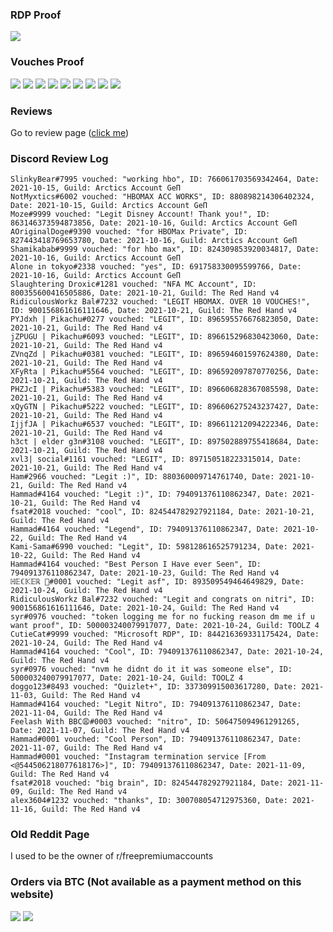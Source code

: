 ### RDP Proof
![](https://cdn.upload.systems/uploads/PQcQStfF.jpg)
### Vouches Proof
![](https://cdn.upload.systems/uploads/MwomhZqT.png)
![](https://cdn.upload.systems/uploads/OMlXaFTj.png)
![](https://cdn.upload.systems/uploads/HvpKANSG.png)
![](https://cdn.upload.systems/uploads/lUpUQUNx.png)
![](https://cdn.upload.systems/uploads/UEoatLOg.png)
![](https://cdn.upload.systems/uploads/Uifbfhwt.png)
![](https://cdn.upload.systems/uploads/aNnRiqLv.png)
![](https://cdn.upload.systems/uploads/ELBrvXcT.png)
![](https://cdn.upload.systems/uploads/YOkm9oQI.png)
### Reviews
Go to review page ([click me](https://raz.sellpass.io/reviews))
### Discord Review Log
```
SlinkyBear#7995 vouched: "working hbo", ID: 766061703569342464, Date: 2021-10-15, Guild: Arctics Account GeП
NotMyxtics#6002 vouched: "HBOMAX ACC WORKS", ID: 880898214306402324, Date: 2021-10-15, Guild: Arctics Account GeП
Moze#9999 vouched: "Legit Disney Account! Thank you!", ID: 863146373594873856, Date: 2021-10-16, Guild: Arctics Account GeП
AOriginalDoge#9390 vouched: "for HBOMax Private", ID: 827443418769653780, Date: 2021-10-16, Guild: Arctics Account GeП
Shamikabab#9999 vouched: "for hbo max", ID: 824309853920034817, Date: 2021-10-16, Guild: Arctics Account GeП
Alone in tokyo#2338 vouched: "yes", ID: 691758330095599766, Date: 2021-10-16, Guild: Arctics Account GeП
Slaughtering Droxic#1281 vouched: "NFA MC Account", ID: 800355600416505886, Date: 2021-10-21, Guild: The Red Hand v4
RidiculousWorkz Bal#7232 vouched: "LEGIT HBOMAX. OVER 10 VOUCHES!", ID: 900156861616111646, Date: 2021-10-21, Guild: The Red Hand v4
PYJdxh | Pikachu#0277 vouched: "LEGIT", ID: 896595576676823050, Date: 2021-10-21, Guild: The Red Hand v4
jZPUGU | Pikachu#6093 vouched: "LEGIT", ID: 896615296830423060, Date: 2021-10-21, Guild: The Red Hand v4
ZVnqZd | Pikachu#0381 vouched: "LEGIT", ID: 896594601597624380, Date: 2021-10-21, Guild: The Red Hand v4
XFyRta | Pikachu#5564 vouched: "LEGIT", ID: 896592097870770256, Date: 2021-10-21, Guild: The Red Hand v4
PHZJcI | Pikachu#5383 vouched: "LEGIT", ID: 896606828367085598, Date: 2021-10-21, Guild: The Red Hand v4
xQyGTN | Pikachu#5222 vouched: "LEGIT", ID: 896606275243237427, Date: 2021-10-21, Guild: The Red Hand v4
IjjfJA | Pikachu#6537 vouched: "LEGIT", ID: 896611212094222346, Date: 2021-10-21, Guild: The Red Hand v4
h3ct | elder g3n#3108 vouched: "LEGIT", ID: 897502889755418684, Date: 2021-10-21, Guild: The Red Hand v4
xvl3| social#1161 vouched: "LEGIT", ID: 897150518223315014, Date: 2021-10-21, Guild: The Red Hand v4
Ham#2966 vouched: "Legit :)", ID: 880360009714761740, Date: 2021-10-21, Guild: The Red Hand v4
Hammad#4164 vouched: "Legit :)", ID: 794091376110862347, Date: 2021-10-21, Guild: The Red Hand v4
fsat#2018 vouched: "cool", ID: 824544782927921184, Date: 2021-10-21, Guild: The Red Hand v4
Hammad#4164 vouched: "Legend", ID: 794091376110862347, Date: 2021-10-22, Guild: The Red Hand v4
Kami-Sama#6990 vouched: "Legit", ID: 598128616525791234, Date: 2021-10-22, Guild: The Red Hand v4
Hammad#4164 vouched: "Best Person I Have ever Seen", ID: 794091376110862347, Date: 2021-10-23, Guild: The Red Hand v4
ℍ𝔼ℂ𝕂𝔼ℝ 🎃#0001 vouched: "Legit asf", ID: 893509549464649829, Date: 2021-10-24, Guild: The Red Hand v4
RidiculousWorkz Bal#7232 vouched: "Legit and congrats on nitri", ID: 900156861616111646, Date: 2021-10-24, Guild: The Red Hand v4
syr#0976 vouched: "token logging me for no fucking reason dm me if u want proof", ID: 500003240079917077, Date: 2021-10-24, Guild: TOOLZ 4
CutieCat#9999 vouched: "Microsoft RDP", ID: 844216369331175424, Date: 2021-10-24, Guild: The Red Hand v4
Hammad#4164 vouched: "Cool", ID: 794091376110862347, Date: 2021-10-24, Guild: The Red Hand v4
syr#0976 vouched: "nvm he didnt do it it was someone else", ID: 500003240079917077, Date: 2021-10-24, Guild: TOOLZ 4
doggo123#8493 vouched: "Quizlet+", ID: 337309915003617280, Date: 2021-11-03, Guild: The Red Hand v4
Hammad#4164 vouched: "Legit Nitro", ID: 794091376110862347, Date: 2021-11-04, Guild: The Red Hand v4
Feelash With BBC😩#0003 vouched: "nitro", ID: 506475094961291265, Date: 2021-11-07, Guild: The Red Hand v4
Hammad#0001 vouched: "Cool Person", ID: 794091376110862347, Date: 2021-11-07, Guild: The Red Hand v4
Hammad#0001 vouched: "Instagram termination service [From <@544506218077618176>]", ID: 794091376110862347, Date: 2021-11-09, Guild: The Red Hand v4
fsat#2018 vouched: "big brain", ID: 824544782927921184, Date: 2021-11-09, Guild: The Red Hand v4
alex3604#1232 vouched: "thanks", ID: 300708054712975360, Date: 2021-11-16, Guild: The Red Hand v4
```
### Old Reddit Page
I used to be the owner of r/freepremiumaccounts
### Orders via BTC (Not available as a payment method on this website)
![](https://i.imgur.com/fwZekPe.png)
![](https://i.imgur.com/MAe4O89.png)
